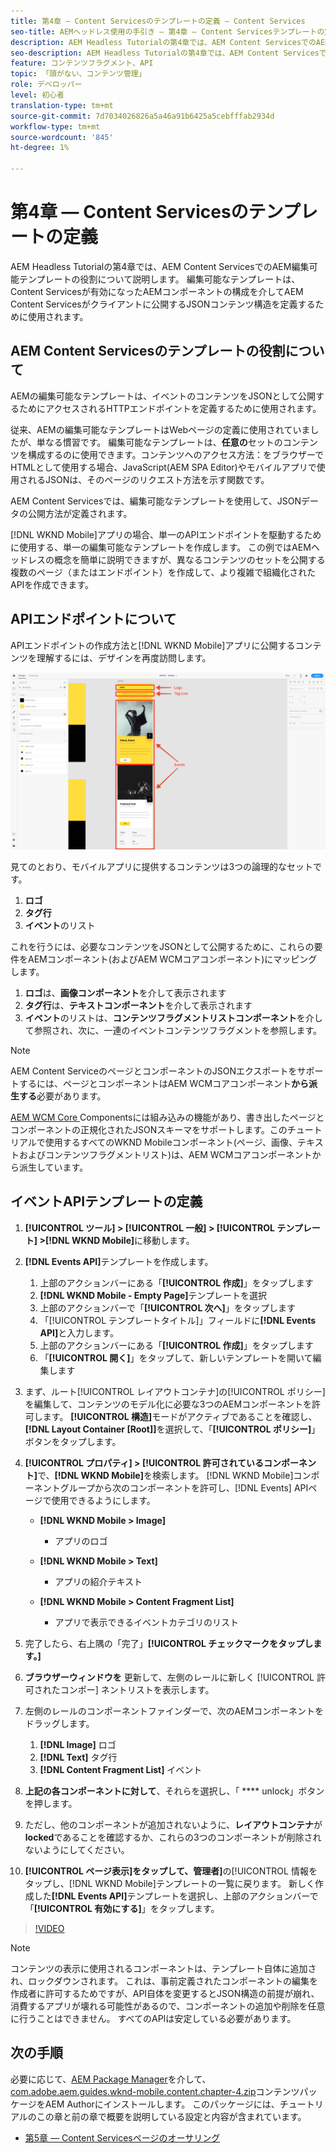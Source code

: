 ```yaml
---
title: 第4章 — Content Servicesのテンプレートの定義 — Content Services
seo-title: AEMヘッドレス使用の手引き — 第4章 — Content Servicesテンプレートの定義
description: AEM Headless Tutorialの第4章では、AEM Content ServicesでのAEM編集可能テンプレートの役割について説明します。 編集可能なテンプレートは、AEM Content Servicesが最終的に公開するJSONコンテンツ構造を定義するために使用されます。
seo-description: AEM Headless Tutorialの第4章では、AEM Content ServicesでのAEM編集可能テンプレートの役割について説明します。 編集可能なテンプレートは、AEM Content Servicesが最終的に公開するJSONコンテンツ構造を定義するために使用されます。
feature: コンテンツフラグメント、API
topic: 「頭がない、コンテンツ管理」
role: デベロッパー
level: 初心者
translation-type: tm+mt
source-git-commit: 7d7034026826a5a46a91b6425a5cebfffab2934d
workflow-type: tm+mt
source-wordcount: '845'
ht-degree: 1%

---
```



# 第4章 — Content Servicesのテンプレートの定義

AEM Headless Tutorialの第4章では、AEM Content ServicesでのAEM編集可能テンプレートの役割について説明します。 編集可能なテンプレートは、Content Servicesが有効になったAEMコンポーネントの構成を介してAEM Content Servicesがクライアントに公開するJSONコンテンツ構造を定義するために使用されます。

## AEM Content Servicesのテンプレートの役割について

AEMの編集可能なテンプレートは、イベントのコンテンツをJSONとして公開するためにアクセスされるHTTPエンドポイントを定義するために使用されます。

従来、AEMの編集可能なテンプレートはWebページの定義に使用されていましたが、単なる慣習です。 編集可能なテンプレートは、**任意の**&#x200B;セットのコンテンツを構成するのに使用できます。コンテンツへのアクセス方法：をブラウザーでHTMLとして使用する場合、JavaScript(AEM SPA Editor)やモバイルアプリで使用されるJSONは、そのページのリクエスト方法を示す関数です。

AEM Content Servicesでは、編集可能なテンプレートを使用して、JSONデータの公開方法が定義されます。

[!DNL WKND Mobile]アプリの場合、単一のAPIエンドポイントを駆動するために使用する、単一の編集可能なテンプレートを作成します。 この例ではAEMヘッドレスの概念を簡単に説明できますが、異なるコンテンツのセットを公開する複数のページ（またはエンドポイント）を作成して、より複雑で組織化されたAPIを作成できます。

## APIエンドポイントについて

APIエンドポイントの作成方法と[!DNL WKND Mobile]アプリに公開するコンテンツを理解するには、デザインを再度訪問します。

![イベントAPIページ分解](./assets/chapter-4/design-to-component-mapping.png)

見てのとおり、モバイルアプリに提供するコンテンツは3つの論理的なセットです。

1. **ロゴ**
2. **タグ行**
3. **イベント**&#x200B;のリスト

これを行うには、必要なコンテンツをJSONとして公開するために、これらの要件をAEMコンポーネント(およびAEM WCMコアコンポーネント)にマッピングします。

1. **ロゴ**&#x200B;は、**画像コンポーネント**&#x200B;を介して表示されます
2. **タグ行**&#x200B;は、**テキストコンポーネント**&#x200B;を介して表示されます
3. **イベント**&#x200B;のリストは、**コンテンツフラグメントリストコンポーネント**&#x200B;を介して参照され、次に、一連のイベントコンテンツフラグメントを参照します。

>[!NOTE]
>
>AEM Content ServiceのページとコンポーネントのJSONエクスポートをサポートするには、ページとコンポーネントはAEM WCMコアコンポーネント&#x200B;**から派生する**&#x200B;必要があります。
>
>[AEM WCM Core ](https://github.com/Adobe-Marketing-Cloud/aem-core-wcm-components) Componentsには組み込みの機能があり、書き出したページとコンポーネントの正規化されたJSONスキーマをサポートします。このチュートリアルで使用するすべてのWKND Mobileコンポーネント(ページ、画像、テキストおよびコンテンツフラグメントリスト)は、AEM WCMコアコンポーネントから派生しています。

## イベントAPIテンプレートの定義

1. **[!UICONTROL ツール] > [!UICONTROL 一般] > [!UICONTROL テンプレート] >[!DNL WKND Mobile]**&#x200B;に移動します。

1. **[!DNL Events API]**&#x200B;テンプレートを作成します。

   1. 上部のアクションバーにある「**[!UICONTROL 作成]**」をタップします
   1. **[!DNL WKND Mobile - Empty Page]**&#x200B;テンプレートを選択
   1. 上部のアクションバーで「**[!UICONTROL 次へ]**」をタップします
   1. 「[!UICONTROL テンプレートタイトル]」フィールドに&#x200B;**[!DNL Events API]**&#x200B;と入力します。
   1. 上部のアクションバーにある「**[!UICONTROL 作成]**」をタップします
   1. 「**[!UICONTROL 開く]**」をタップして、新しいテンプレートを開いて編集します

1. まず、ルート[!UICONTROL レイアウトコンテナ]の[!UICONTROL ポリシー]を編集して、コンテンツのモデル化に必要な3つのAEMコンポーネントを許可します。 **[!UICONTROL 構造]**&#x200B;モードがアクティブであることを確認し、**[!DNL Layout Container \[Root\]]**&#x200B;を選択して、「**[!UICONTROL ポリシー]**」ボタンをタップします。
1. **[!UICONTROL プロパティ] > [!UICONTROL 許可されているコンポーネント]**&#x200B;で、**[!DNL WKND Mobile]**&#x200B;を検索します。 [!DNL WKND Mobile]コンポーネントグループから次のコンポーネントを許可し、[!DNL Events] APIページで使用できるようにします。

   * **[!DNL WKND Mobile > Image]**

      * アプリのロゴ
   * **[!DNL WKND Mobile > Text]**

      * アプリの紹介テキスト
   * **[!DNL WKND Mobile > Content Fragment List]**

      * アプリで表示できるイベントカテゴリのリスト



1. 完了したら、右上隅の「完了」**[!UICONTROL チェックマークをタップします。]**
1. **ブラウザーウィンドウを** 更新して、左側のレールに新しく [!UICONTROL 許可されたコンポー] ネントリストを表示します。
1. 左側のレールのコンポーネントファインダーで、次のAEMコンポーネントをドラッグします。
   1. **[!DNL Image]** ロゴ
   2. **[!DNL Text]** タグ行
   3. **[!DNL Content Fragment List]** イベント
1. **上記の各コンポーネントに対して**、それらを選択し、「 **** unlock」ボタンを押します。
1. ただし、他のコンポーネントが追加されないように、**レイアウトコンテナ**&#x200B;が&#x200B;**locked**&#x200B;であることを確認するか、これらの3つのコンポーネントが削除されないようにしてください。
1. **[!UICONTROL ページ表示]をタップして、管理者]**&#x200B;の[!UICONTROL 情報をタップし、[!DNL WKND Mobile]テンプレートの一覧に戻ります。 新しく作成した&#x200B;**[!DNL Events API]**&#x200B;テンプレートを選択し、上部のアクションバーで「**[!UICONTROL 有効にする]**」をタップします。

>[!VIDEO](https://video.tv.adobe.com/v/28342/?quality=12&learn=on)

>[!NOTE]
>
> コンテンツの表示に使用されるコンポーネントは、テンプレート自体に追加され、ロックダウンされます。 これは、事前定義されたコンポーネントの編集を作成者に許可するためですが、API自体を変更するとJSON構造の前提が崩れ、消費するアプリが壊れる可能性があるので、コンポーネントの追加や削除を任意に行うことはできません。 すべてのAPIは安定している必要があります。

## 次の手順

必要に応じて、[AEM Package Manager](http://localhost:4502/crx/packmgr/index.jsp)を介して、[com.adobe.aem.guides.wknd-mobile.content.chapter-4.zip](https://github.com/adobe/aem-guides-wknd-mobile/releases/latest)コンテンツパッケージをAEM Authorにインストールします。 このパッケージには、チュートリアルのこの章と前の章で概要を説明している設定と内容が含まれています。

* [第5章 — Content Servicesページのオーサリング](./chapter-5.md)
